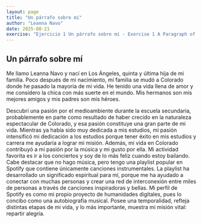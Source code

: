 ```yaml
---
layout: page
title: "Un párrafo sobre mí"
author: "Leanna Navo"
date: 2025-08-21
exercise: "Ejercicio 1 Un párrafo sobre mí - Exercise 1 A Paragraph of Me"
---
```


## Un párrafo sobre mí

Me llamo Leanna Navo y nací en Los Ángeles, quinta y última hija de mi familia. Poco después de mi nacimiento, mi familia se mudó a Colorado donde he pasado la mayoría de mi vida. He tenido una vida llena de amor y me considero la chica con más suerte en el mundo. Mis hermanos son mis mejores amigos y mis padres son mis héroes. 

Descubrí una pasión por el medioambiente durante la escuela secundaria, probablemente en parte como resultado de haber crecido en la naturaleza espectacular de Colorado, y esa pasión constituye una gran parte de mi vida. Mientras ya había sido muy dedicada a mis estudios, mi pasión intensificó mi dedicación a los estudios porque tener éxito en mis estudios y carrera me ayudaría a lograr mi misión. Además, mi vida en Colorado contribuyó a mi pasión por la música y mi gusto por ella. Mi actividad favorita es ir a los conciertos y soy de lo más feliz cuando estoy bailando. Cabe destacar que no hago música, pero tengo una playlist popular en Spotify que contiene únicamente canciones instrumentales. La playlist ha desarrollado un significado espiritual para mí, porque me ha ayudado a conectar con muchas personas y crear una red de interconexión entre miles de personas a través de canciones inspiradoras y bellas. Mi perfil de Spotify es como mi propio proyecto de humanidades digitales, pues lo concibo como una autobiografía musical. Posee una temporalidad, refleja distintas etapas de mi vida, y lo más importante, muestra mi misión vital: repartir alegría. 
